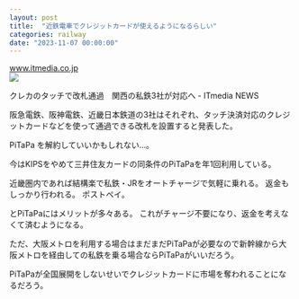 ```yaml
---
layout: post
title:  "近鉄電車でクレジットカードが使えるようになるらしい"
categories: railway
date: "2023-11-07 00:00:00"
---
```



<div class="card">
  <a href="https://www.itmedia.co.jp/news/articles/2311/07/news142.html"></a>
  <div class="card__header">
    <a href="https://www.itmedia.co.jp/news/articles/2311/07/news142.html">www.itmedia.co.jp</a>
  </div>
  <div class="card__image">
    <img src="https://image.itmedia.co.jp/news/articles/2311/07/cover_news142.jpg">
  </div>
  <div class="card__title">
    <p>クレカのタッチで改札通過　関西の私鉄3社が対応へ - ITmedia NEWS</p>
  </div>
  <div class="card__description">
    <p>阪急電鉄、阪神電鉄、近畿日本鉄道の3社はそれぞれ、タッチ決済対応のクレジットカードなどを使って通過できる改札を設置すると発表した。</p>
  </div>
</div>


PiTaPa を解約していいかもしれない…。

今はKIPSをやめて三井住友カードの同条件のPiTaPaを年1回利用している。

近畿圏内であれば結構楽で私鉄・JRをオートチャージで気軽に乗れる。
返金もしっかり行われる。
ポストペイ。

とPiTaPaにはメリットが多々ある。
これがチャージ不要になり、返金を考えなくて済むようになる。

ただ、大阪メトロを利用する場合はまだまだPiTaPaが必要なので新幹線から大阪メトロを経由しての私鉄を乗る場合ならPiTaPaがいいだろう。

PiTaPaが全国展開をしないせいでクレジットカードに市場を奪われることになるだろう。

